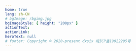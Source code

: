 ```yaml
---
home: true
lang: zh-CN
# bgImage: /bgimg.jpg
bgImageStyle: { height: "200px" }
actionText:
actionLink:
heroText: null
# footer: Copyright © 2020-present dxsix 皖ICP备19022295号
---
```

